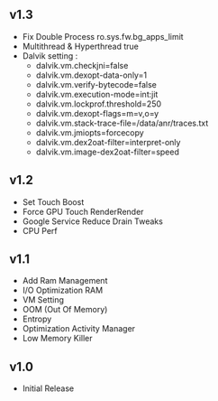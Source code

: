 ## v1.3

- Fix Double Process ro.sys.fw.bg_apps_limit
- Multithread & Hyperthread true
- Dalvik setting :
  - dalvik.vm.checkjni=false
  - dalvik.vm.dexopt-data-only=1
  - dalvik.vm.verify-bytecode=false
  - dalvik.vm.execution-mode=int:jit
  - dalvik.vm.lockprof.threshold=250
  - dalvik.vm.dexopt-flags=m=v,o=y
  - dalvik.vm.stack-trace-file=/data/anr/traces.txt
  - dalvik.vm.jmiopts=forcecopy
  - dalvik.vm.dex2oat-filter=interpret-only
  - dalvik.vm.image-dex2oat-filter=speed

## v1.2

- Set Touch Boost
- Force GPU Touch RenderRender
- Google Service Reduce Drain Tweaks
- CPU Perf

## v1.1

- Add Ram Management
- I/O Optimization RAM
- VM Setting
- OOM (Out Of Memory)
- Entropy
- Optimization Activity Manager
- Low Memory Killer

## v1.0

- Initial Release
